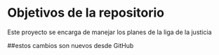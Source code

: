# Objetivos de la repositorio

Este proyecto se encarga de manejar los planes de la liga de la justicia

##estos cambios son nuevos desde GitHub

